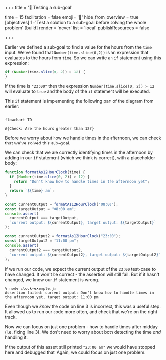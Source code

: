 +++
title = '🔎 Testing a sub-goal'

time = 15
facilitation = false
emoji= '🔎'
hide_from_overview = true
[objectives]
    1='Test a solution to a sub-goal before solving the whole problem'
[build]
  render = 'never'
  list = 'local'
  publishResources = false

+++

Earlier we defined a sub-goal to find a value for the hours from the `time` input. We've found that `Number(time.slice(0,2))` is an expression that evaluates to the hours from `time`. So we can write an `if` statement using this expression:

```js
if (Number(time.slice(0, 2)) > 12) {
}
```

If the time is `"23:00"` then the expression `Number(time.slice(0, 2)) > 12` will evaluate to `true` and the body of the `if` statement will be executed.

This `if` statement is implementing the following part of the diagram from earlier:

```mermaid

flowchart TD

A{Check: Are the hours greater than 12?}

```

Before we worry about how we handle times in the afternoon, we can check that we've solved this sub-goal.

We can check that we are correctly identifying times in the afternoon by adding in our `if` statement (which we think is correct), with a placeholder body:

```js {linenos=table,linenostart=1,hl_lines=["2-4"]}
function formatAs12HourClock(time) {
  if (Number(time.slice(0, 2)) > 12) {
    return "Don't know how to handle times in the afternoon yet";
  }
  return `${time} am`;
}

const currentOutput = formatAs12HourClock("08:00");
const targetOutput = "08:00 am";
console.assert(
  currentOutput === targetOutput,
  `current output: ${currentOutput}, target output: ${targetOutput}`
);

const currentOutput2 = formatAs12HourClock("23:00");
const targetOutput2 = "11:00 pm";
console.assert(
  currentOutput2 === targetOutput2,
  `current output: ${currentOutput2}, target output: ${targetOutput2}`
);
```

If we run our code, we expect the current output of the `23:00` test-case to have changed. It won't be correct - the assertion will still fail. But if it hasn't changed, we know our `if` statement is wrong.

```console
% node clock-example.js
Assertion failed: current output: Don't know how to handle times in the afternoon yet, target output: 11:00 pm
```

Even though we _know_ the code on line 3 is incorrect, this was a useful step. It allowed us to run our code more often, and check that we're on the right track.

Now we can focus on just one problem - how to handle times after midday (i.e. fixing line 3). We don't need to worry about both detecting the time _and_ handling it.

If the output of this assert still printed `"23:00 am"` we would have stopped here and debugged that. Again, we could focus on just one problem.

